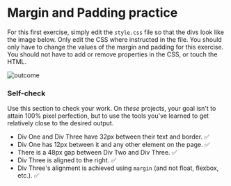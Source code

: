 # Margin and Padding practice

For this first exercise, simply edit the `style.css` file so that the divs look like the image below. Only edit the CSS where instructed in the file.  You should only have to change the values of the margin and padding for this exercise. You should not have to add or remove properties in the CSS, or touch the HTML.

![outcome](./desired-outcome.png)

### Self-check 
Use this section to check your work. On _these_ projects, your goal isn't to attain 100% pixel perfection, but to use the tools you've learned to get relatively close to the desired output.

- Div One and Div Three have 32px between their text and border.                    ✅
- Div One has 12px between it and any other element on the page.                    ✅
- There is a 48px gap between Div Two and Div Three.                                ✅
- Div Three is aligned to the right.                                                ✅
- Div Three's alignment is achieved using `margin` (and not float, flexbox, etc.).  ✅